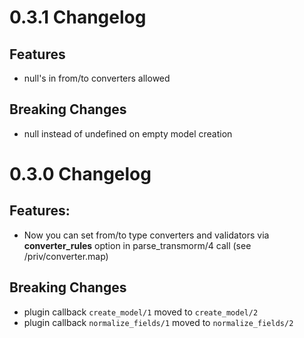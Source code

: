 0.3.1 Changelog
====

Features
---

- null's in from/to converters allowed

Breaking Changes
---

- null instead of undefined on empty model creation

0.3.0 Changelog
=====

Features:
---

 - Now you can set from/to type converters and validators via **converter_rules** option in parse_transmorm/4 call
	(see /priv/converter.map)

Breaking Changes
---
 - plugin callback ```create_model/1``` moved to ```create_model/2```
 - plugin callback ```normalize_fields/1``` moved to ```normalize_fields/2```
